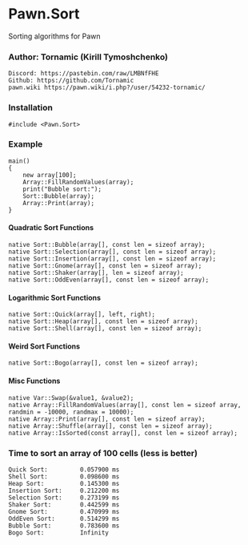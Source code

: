 # Pawn.Sort
Sorting algorithms for Pawn 

### Author: Tornamic (Kirill Tymoshchenko)
    Discord: https://pastebin.com/raw/LMBNfFHE
    Github: https://github.com/Tornamic
    pawn.wiki https://pawn.wiki/i.php?/user/54232-tornamic/
### Installation
```pawn
#include <Pawn.Sort>
```
### Example
```pawn
main()
{
    new array[100];
    Array::FillRandomValues(array);
    print("Bubble sort:");
    Sort::Bubble(array);
    Array::Print(array);
}
```
#### Quadratic Sort Functions 
```pawn
native Sort::Bubble(array[], const len = sizeof array);
native Sort::Selection(array[], const len = sizeof array);
native Sort::Insertion(array[], const len = sizeof array);
native Sort::Gnome(array[], const len = sizeof array);
native Sort::Shaker(array[], len = sizeof array);
native Sort::OddEven(array[], const len = sizeof array);
```
#### Logarithmic Sort Functions
```pawn
native Sort::Quick(array[], left, right);
native Sort::Heap(array[], const len = sizeof array); 
native Sort::Shell(array[], const len = sizeof array); 
```
#### Weird Sort Functions
```pawn
native Sort::Bogo(array[], const len = sizeof array);
```
#### Misc Functions
```pawn
native Var::Swap(&value1, &value2);
native Array::FillRandomValues(array[], const len = sizeof array, randmin = -10000, randmax = 10000);
native Array::Print(array[], const len = sizeof array);
native Array::Shuffle(array[], const len = sizeof array);
native Array::IsSorted(const array[], const len = sizeof array);
```
### Time to sort an array of 100 cells (less is better)
```
Quick Sort:         0.057900 ms
Shell Sort:         0.098600 ms
Heap Sort:          0.145300 ms
Insertion Sort:     0.212200 ms
Selection Sort:     0.273199 ms
Shaker Sort:        0.442599 ms
Gnome Sort:         0.470999 ms
OddEven Sort:       0.514299 ms
Bubble Sort:        0.783600 ms
Bogo Sort:          Infinity
```
